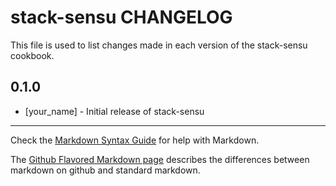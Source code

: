 stack-sensu CHANGELOG
=====================

This file is used to list changes made in each version of the stack-sensu cookbook.

0.1.0
-----
- [your_name] - Initial release of stack-sensu

- - -
Check the [Markdown Syntax Guide](http://daringfireball.net/projects/markdown/syntax) for help with Markdown.

The [Github Flavored Markdown page](http://github.github.com/github-flavored-markdown/) describes the differences between markdown on github and standard markdown.
